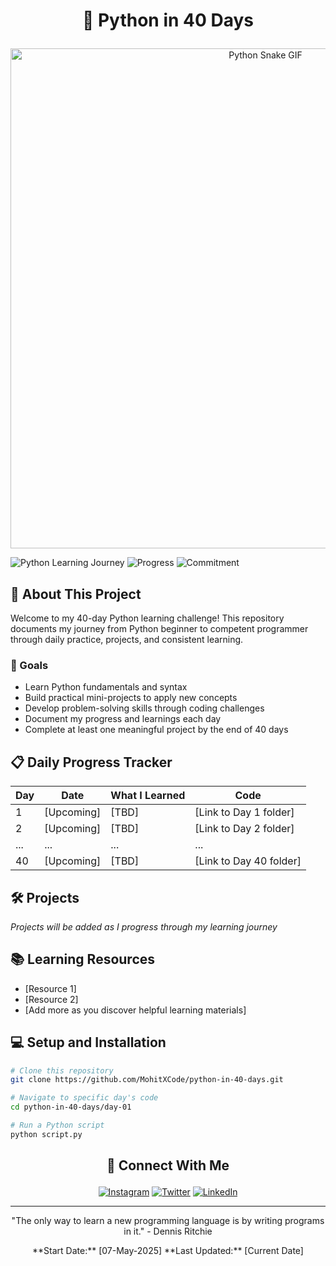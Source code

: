 # <p align="center">🐍 Python in 40 Days</p>

<p align="center">
  <img src="https://media1.giphy.com/media/v1.Y2lkPTc5MGI3NjExc3VjaHk1dmNuYnExcTV6dHB4N3JsbDMxNjB6OHdvdng1azR0cG5mcCZlcD12MV9pbnRlcm5hbF9naWZfYnlfaWQmY3Q9Zw/N18YztwmJDqNazwwn2/giphy.gif" alt="Python Snake GIF" width="800">
</p>

![Python Learning Journey](https://img.shields.io/badge/Learning-Python-yellow?style=for-the-badge&logo=python)
![Progress](https://img.shields.io/badge/Progress-Day%201-blue?style=for-the-badge)
![Commitment](https://img.shields.io/badge/Commitment-40%20Days-green?style=for-the-badge)

## 🚀 About This Project

Welcome to my 40-day Python learning challenge! This repository documents my journey from Python beginner to competent programmer through daily practice, projects, and consistent learning.

### 🎯 Goals

- Learn Python fundamentals and syntax
- Build practical mini-projects to apply new concepts
- Develop problem-solving skills through coding challenges
- Document my progress and learnings each day
- Complete at least one meaningful project by the end of 40 days

## 📋 Daily Progress Tracker

| Day | Date | What I Learned | Code |
|-----|------|----------------|------|
| 1 | [Upcoming] | [TBD] | [Link to Day 1 folder] |
| 2 | [Upcoming] | [TBD] | [Link to Day 2 folder] |
| ... | ... | ... | ... |
| 40 | [Upcoming] | [TBD] | [Link to Day 40 folder] |

## 🛠️ Projects

*Projects will be added as I progress through my learning journey*

## 📚 Learning Resources

- [Resource 1]
- [Resource 2]
- [Add more as you discover helpful learning materials]

## 💻 Setup and Installation

```bash
# Clone this repository
git clone https://github.com/MohitXCode/python-in-40-days.git

# Navigate to specific day's code
cd python-in-40-days/day-01

# Run a Python script
python script.py
```


## <p align="center">🤝 Connect With Me</p>

<p align="center">
  <a href="https://www.instagram.com/mohitxcode.io/" target="_blank"><img src="https://img.shields.io/badge/Instagram-%23E4405F.svg?&style=for-the-badge&logo=instagram&logoColor=white" alt="Instagram"></a>
  <a href="https://x.com/MohitxCode" target="_blank"><img src="https://img.shields.io/badge/Twitter-%231DA1F2.svg?&style=for-the-badge&logo=twitter&logoColor=white" alt="Twitter"></a>
  <a href="https://www.linkedin.com/in/mohitxcode/" target="_blank"><img src="https://img.shields.io/badge/LinkedIn-%230077B5.svg?&style=for-the-badge&logo=linkedin&logoColor=white" alt="LinkedIn"></a>
</p>

---

<p align="center"> "The only way to learn a new programming language is by writing programs in it." - Dennis Ritchie</p>
<p align="center">
**Start Date:** [07-May-2025]
**Last Updated:** [Current Date]</p>
